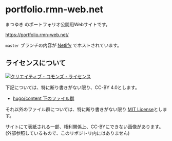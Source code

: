 # portfolio.rmn-web.net 

まつゆき のポートフォリオ公開用Webサイトです。

https://portfolio.rmn-web.net/

`master` ブランチの内容が [Netlify](https://www.netlify.com/) でホストされています。

## ライセンスについて
<a rel="license" href="http://creativecommons.org/licenses/by/4.0/"><img alt="クリエイティブ・コモンズ・ライセンス" style="border-width:0" src="https://i.creativecommons.org/l/by/4.0/88x31.png" /></a>

下記については、特に断り書きがない限り、CC-BY 4.0とします。
- [hugo/content 下のファイル群](https://github.com/matsuyuki-a/portfolio.rmn-web.net/tree/master/hugo/content)

それ以外のファイル群については、特に断り書きがない限り [MIT License](https://github.com/matsuyuki-a/portfolio.rmn-web.net/blob/master/LICENSE)とします。

サイトにて表紙される一部、権利関係上、CC-BYにできない画像があります。(外部参照しているもので、このリポジトリ内にはありません)
